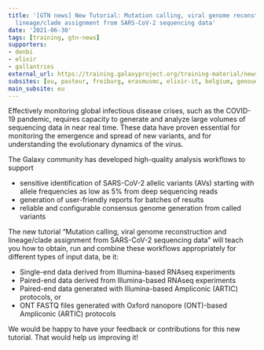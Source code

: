 ```yaml
---
title: '[GTN news] New Tutorial: Mutation calling, viral genome reconstruction and
  lineage/clade assignment from SARS-CoV-2 sequencing data'
date: '2021-06-30'
tags: [training, gtn-news]
supporters:
- denbi
- elixir
- gallantries
external_url: https://training.galaxyproject.org/training-material/news/2021/06/30/tutorial-sars-cov-2-variant-discovery.html
subsites: [eu, pasteur, freiburg, erasmusmc, elixir-it, belgium, genouest]
main_subsite: eu
---
```


<p>Effectively monitoring global infectious disease crises, such as the COVID-19 pandemic, requires capacity to generate and analyze large volumes of sequencing data in near real time. These data have proven essential for monitoring the emergence and spread of new variants, and for understanding the evolutionary dynamics of the virus.</p>

<p>The Galaxy community has developed high-quality analysis workflows to support</p>

<ul>
  <li>sensitive identification of SARS-CoV-2 allelic variants (AVs) starting with allele frequencies as low as 5% from deep sequencing reads</li>
  <li>generation of user-friendly reports for batches of results</li>
  <li>reliable and configurable consensus genome generation from called variants</li>
</ul>

<p>The new tutorial “Mutation calling, viral genome reconstruction and lineage/clade assignment from SARS-CoV-2 sequencing data” will teach you how to obtain, run and combine these workflows appropriately for different types of input data, be it:</p>

<ul>
  <li>Single-end data derived from Illumina-based RNAseq experiments</li>
  <li>Paired-end data derived from Illumina-based RNAseq experiments</li>
  <li>Paired-end data generated with Illumina-based Ampliconic (ARTIC) protocols, or</li>
  <li>ONT FASTQ files generated with Oxford nanopore (ONT)-based Ampliconic (ARTIC) protocols</li>
</ul>

<p>We would be happy to have your feedback or contributions for this new tutorial. That would help us improving it!</p>


